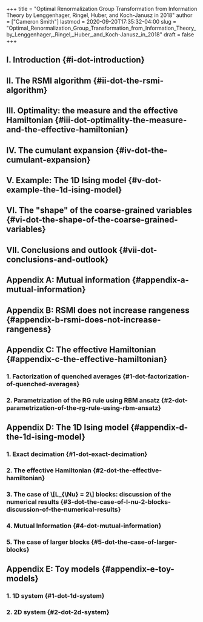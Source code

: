 +++
title = "Optimal Renormalization Group Transformation from Information Theory by Lenggenhager, Ringel, Huber, and Koch-Janusz in 2018"
author = ["Cameron Smith"]
lastmod = 2020-09-20T17:35:32-04:00
slug = "Optimal_Renormalization_Group_Transformation_from_Information_Theory_by_Lenggenhager,_Ringel,_Huber,_and_Koch-Janusz_in_2018"
draft = false
+++

## I. Introduction {#i-dot-introduction}


## II. The RSMI algorithm {#ii-dot-the-rsmi-algorithm}


## III. Optimality: the measure and the effective Hamiltonian {#iii-dot-optimality-the-measure-and-the-effective-hamiltonian}


## IV. The cumulant expansion {#iv-dot-the-cumulant-expansion}


## V. Example: The 1D Ising model {#v-dot-example-the-1d-ising-model}


## VI. The "shape" of the coarse-grained variables {#vi-dot-the-shape-of-the-coarse-grained-variables}


## VII. Conclusions and outlook {#vii-dot-conclusions-and-outlook}


## Appendix A: Mutual information {#appendix-a-mutual-information}


## Appendix B: RSMI does not increase rangeness {#appendix-b-rsmi-does-not-increase-rangeness}


## Appendix C: The effective Hamiltonian {#appendix-c-the-effective-hamiltonian}


### 1. Factorization of quenched averages {#1-dot-factorization-of-quenched-averages}


### 2. Parametrization of the RG rule using RBM ansatz {#2-dot-parametrization-of-the-rg-rule-using-rbm-ansatz}


## Appendix D: The 1D Ising model {#appendix-d-the-1d-ising-model}


### 1. Exact decimation {#1-dot-exact-decimation}


### 2. The effective Hamiltonian {#2-dot-the-effective-hamiltonian}


### 3. The case of \\[L\_{\Nu} = 2\\] blocks: discussion of the numerical results {#3-dot-the-case-of-l-nu-2-blocks-discussion-of-the-numerical-results}


### 4. Mutual Information {#4-dot-mutual-information}


### 5. The case of larger blocks {#5-dot-the-case-of-larger-blocks}


## Appendix E: Toy models {#appendix-e-toy-models}


### 1. 1D system {#1-dot-1d-system}


### 2. 2D system {#2-dot-2d-system}
